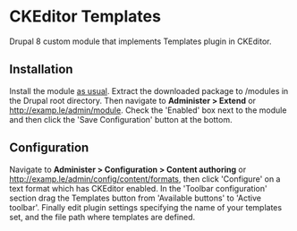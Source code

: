 # CKEditor Templates
Drupal 8 custom module that implements Templates plugin in CKEditor.

## Installation
Install the module [as usual](https://www.drupal.org/documentation/install/modules-themes/modules-8). Extract the downloaded package to /modules in the Drupal root directory. Then navigate to **Administer > Extend** or http://examp.le/admin/module. Check the 'Enabled' box next to the module and then click the 'Save Configuration' button at the bottom.

## Configuration
Navigate to **Administer > Configuration > Content authoring** or http://examp.le/admin/config/content/formats, then click 'Configure' on a text format which has CKEditor enabled. In the 'Toolbar configuration' section drag the Templates button from 'Available buttons' to 'Active toolbar'. Finally edit plugin settings specifying the name of your templates set, and the file path where templates are defined.
